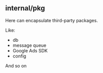 ## internal/pkg

Here can encapsulate third-party packages.

Like:
* db
* message queue
* Google Ads SDK
* config

And so on